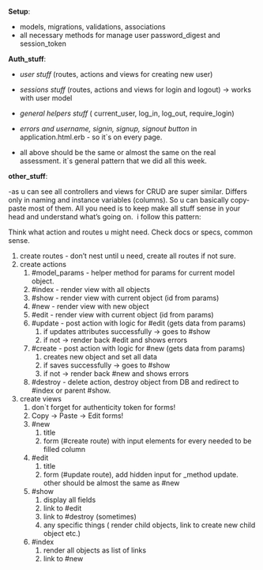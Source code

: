 **Setup**:

- models, migrations, validations, associations
- all necessary methods for manage user password_digest and session_token

**Auth_stuff**:
- *user stuff* (routes, actions and views for creating new user)
- *sessions stuff* (routes, actions and views for login and logout) -> works with user model
- *general helpers stuff* ( current_user, log_in, log_out, require_login)
- *errors and username, signin, signup, signout button* in application.html.erb - so it`s on every page.

- all above should be the same or almost the same on the real assessment. it`s general pattern that we did all this week. 

**other_stuff**:

-as u can see all controllers and views for CRUD are super similar. Differs only in naming and instance variables (columns). So u can basically copy-paste most of them. All you need is to keep make all stuff sense in your head and understand what’s going on.  i follow this pattern:

Think what action and routes u might need. Check docs or specs, common sense.

1. create routes - don’t nest until u need, create all routes if not sure.
2. create actions
    1. #model_params - helper method for params for current model object.
    2. #index - render view with all objects
    3. #show - render view with current object (id from params)
    4. #new - render view with new object
    5. #edit - render view with current object (id from params)
    6. #update - post action with logic for #edit (gets data from params)
        1. if updates attributes successfully -> goes to #show
        2. if not -> render back #edit and shows errors
    7. #create - post action with logic for #new (gets data from params)
        1. creates new object and set all data
        2. if saves successfully -> goes to #show
        3. if not -> render back #new and shows errors
    8. #destroy - delete action, destroy object from DB and redirect to #index or parent #show.
3. create views
    1. don`t forget for authenticity token for forms!
    2. Copy -> Paste -> Edit forms!
    3. #new
        1. title
        2. form (#create route) with input elements for every needed to be filled column
    4. #edit
        1. title
        2. form (#update route), add hidden input for _method update. other should be almost the same as #new
    5. #show
        1. display all fields
        2. link to #edit
        3. link to #destroy (sometimes)
        4. any specific things ( render child objects, link to create new child object etc.)
    6. #index
        1. render all objects as list of links
        2. link to #new
